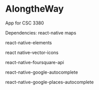 # AlongtheWay
App for CSC 3380

Dependencies:
react-native maps

react-native-elements

react native-vector-icons

react-native-foursquare-api

react-native-google-autocomplete

react-native-google-places-autocomplete
